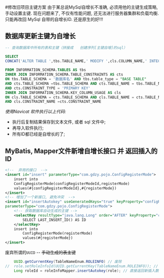 #修改旧项目主键方案
由于某总说MySql自增长不准确, 必须用他的主键生成策略, 手动设置主键. 现在问题来了, 不仅有性能问题, 还无法进行服务器集群和负载均衡. 只能再改回 MySql 自带的自增长ID. 还是原生的好!!!
## 数据库更新主键为自增长
```sql
-- 查询数据库中所有的表和主键（拼接成   创建序列[主键自增]的sql）

SELECT  
CONCAT('ALTER TABLE ',tbs.TABLE_NAME,' MODIFY ',cls.COLUMN_NAME,' INTEGER AUTO_INCREMENT;')
				
FROM INFORMATION_SCHEMA.TABLES AS tbs
INNER JOIN INFORMATION_SCHEMA.TABLE_CONSTRAINTS AS cts
ON tbs.TABLE_SCHEMA = '数据库名' AND tbs.table_type = "BASE TABLE" 
AND cts.TABLE_SCHEMA =tbs.TABLE_SCHEMA AND cts.TABLE_NAME = tbs.TABLE_NAME 
AND cts.CONSTRAINT_TYPE = 'PRIMARY KEY'
INNER JOIN INFORMATION_SCHEMA.KEY_COLUMN_USAGE AS cls
ON cls.TABLE_SCHEMA = cts.TABLE_SCHEMA AND cls.TABLE_NAME = cts.TABLE_NAME 
AND cls.CONSTRAINT_NAME =cts.CONSTRAINT_NAME
```
*使用Navicat 软件执行以上代码:* 
* 执行后复制结果保存到文本文件, 或者 sql 文件中; 
* 再导入软件执行;
* 所有ID都已经是自增长的了;
## MyBatis, Mapper文件新增自增长接口 并 返回插入的ID

```xml
<!--  弃用的接口  -->
<insert id="insert" parameterType="com.gdzy.pojo.ConfigRegisterMode">
    insert into 
	ConfigRegisterMode(configRegisterModeId,registerMode) 
	values(#{configRegisterModeId},#{registerMode})
</insert>
<!-- 增加了一个新接口, 避免冲突  -->
<insert id="insertAutokey" useGeneratedKeys="true" keyProperty="configRegisterModeId" 
parameterType="com.gdzy.pojo.ConfigRegisterMode">
    <!-- 获取数据库自动生成的主键 -->
	<selectKey resultType="java.lang.Long" order="AFTER" keyProperty="configRegisterModeId">
		SELECT LAST_INSERT_ID() AS ID 
	</selectKey>
	insert into 
		ConfigRegisterMode(registerMode) 
		values(#{registerMode})
</insert>
```
废弃所谓的`UUID` -- ~~手动生成的表主键~~
```java
	UUID.getCurrentKey(TableNameEnum.ROLEINFO) // 废除
//	role.setRoleInfoId(UUID.getCurrentKey(TableNameEnum.ROLEINFO)); // 废除
	Long roleId = roleInfoMapper.insertAutokey(role); // 直接返回新插入数据的ID, 可做他用
```
